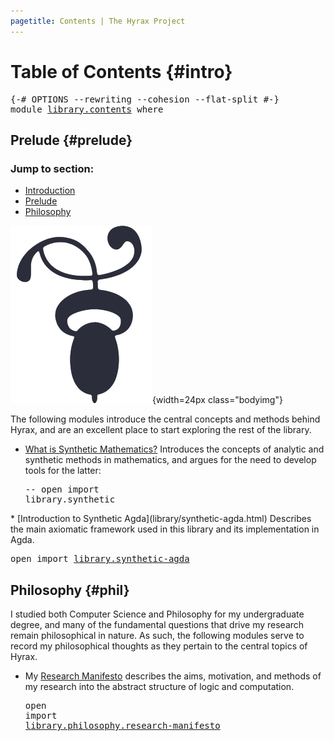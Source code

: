 ```yaml
---
pagetitle: Contents | The Hyrax Project
---
```


# Table of Contents {#intro}

<pre class="Agda"><a id="88" class="Symbol">{-#</a> <a id="92" class="Keyword">OPTIONS</a> <a id="100" class="Pragma">--rewriting</a> <a id="112" class="Pragma">--cohesion</a> <a id="123" class="Pragma">--flat-split</a> <a id="136" class="Symbol">#-}</a>
<a id="140" class="Keyword">module</a> <a id="147" href="library/contents.html" class="Module">library.contents</a> <a id="164" class="Keyword">where</a>
</pre>
## Prelude {#prelude}

<nav class="contents">

### Jump to section:

* [Introduction](library/contents.html#intro)
* [Prelude](library/contents.html#prelude)
* [Philosophy](library/contents.html#phil)

![](img/decotwo2.png){width=24px class="bodyimg"}

</nav>

The following modules introduce the central concepts and methods behind Hyrax, and are an excellent place to start exploring the rest of the library. 

* [What is Synthetic Mathematics?](404.html) Introduces the concepts of analytic and synthetic methods in mathematics, and argues for the need to develop tools for the latter: <pre class="Agda"><a id="772" class="Comment">-- open import library.synthetic</a>
</pre>
* [Introduction to Synthetic Agda](library/synthetic-agda.html) Describes the main axiomatic framework used in this library and its implementation in Agda. <pre class="Agda"><a id="975" class="Keyword">open</a> <a id="980" class="Keyword">import</a> <a id="987" href="library/synthetic-agda.html" class="Module">library.synthetic-agda</a>
</pre>

## Philosophy {#phil}

I studied both Computer Science and Philosophy for my undergraduate degree, and many of the fundamental questions that drive my research remain philosophical in nature. As such, the following modules serve to record my philosophical thoughts as they pertain to the central topics of Hyrax.

* My [Research Manifesto](library/philosophy/research-manifesto.html) describes the aims, motivation, and methods of my research into the abstract structure of logic and computation. <pre class="Agda"><a id="1522" class="Keyword">open</a> <a id="1527" class="Keyword">import</a> <a id="1534" href="library/philosophy/research-manifesto.html" class="Module">library.philosophy.research-manifesto</a>
</pre>